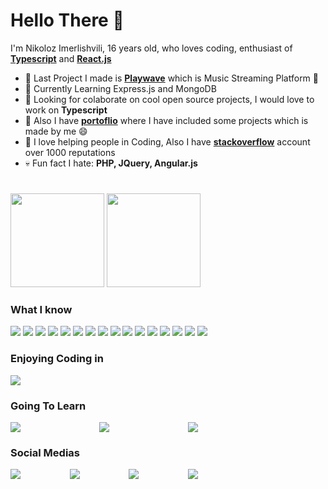 # Hello There 👋

I'm Nikoloz Imerlishvili, 16 years old, who loves coding, enthusiast of **[Typescript](https://github.com/microsoft/TypeScript)** and **[React.js](https://github.com/facebook/react)** 

* 🌱 Last Project I made is **[Playwave](https://pllaywave.netlify.app/)** which is Music Streaming Platform 🎵
* 📖 Currently Learning Express.js and MongoDB
* 🔨 Looking for colaborate on cool open source projects, I would love to work on **Typescript**
* 💼 Also I have **[portoflio](https://nikolozimerlishvili.netlify.app/)** where I have included some projects which is made by me 😄
* 🌈 I love helping people in Coding, Also I have **[stackoverflow](https://stackoverflow.com/users/14056647/callmenikk)** account over 1000 reputations 
* 💀 Fun fact I hate: **PHP, JQuery, Angular.js**

# 

<div>
  
  <img height="150em" src="https://github-readme-stats.vercel.app/api?username=callmenikk&show_icons=true&theme=tokyonight">
  <img height="150em" src="https://github-readme-stats.vercel.app/api/top-langs/?username=callmenikk&layout=compact&theme=tokyonight">

</div>

### What I know

<div style="display: inline-block">
  
<img src="https://img.shields.io/badge/HTML5-E34F26?style=for-the-badge&logo=html5&logoColor=white">
<img src="https://img.shields.io/badge/CSS3-1572B6?style=for-the-badge&logo=css3&logoColor=white">
<img src="https://img.shields.io/badge/JavaScript-323330?style=for-the-badge&logo=javascript&logoColor=F7DF1E">
<img src="https://img.shields.io/badge/TypeScript-007ACC?style=for-the-badge&logo=typescript&logoColor=white">
<img src="https://img.shields.io/badge/GIT-E44C30?style=for-the-badge&logo=git&logoColor=white">
<img src="https://img.shields.io/badge/Visual_Studio_Code-0078D4?style=for-the-badge&logo=visual%20studio%20code&logoColor=white">
<img src="https://img.shields.io/badge/MongoDB-4EA94B?style=for-the-badge&logo=mongodb&logoColor=white">
<img src="https://img.shields.io/badge/Adobe%20XD-470137?style=for-the-badge&logo=Adobe%20XD&logoColor=#FF61F6">
<img src="https://img.shields.io/badge/Figma-F24E1E?style=for-the-badge&logo=figma&logoColor=white">
<img src="https://img.shields.io/badge/Express.js-000000?style=for-the-badge&logo=express&logoColor=white">
<img src="https://img.shields.io/badge/npm-CB3837?style=for-the-badge&logo=npm&logoColor=white">
<img src="https://img.shields.io/badge/React-20232A?style=for-the-badge&logo=react&logoColor=61DAFB`">
<img src="https://img.shields.io/badge/React_Router-CA4245?style=for-the-badge&logo=react-router&logoColor=white">
<img src="https://img.shields.io/badge/Sass-CC6699?style=for-the-badge&logo=sass&logoColor=white">
<img src="https://img.shields.io/badge/ThreeJs-black?style=for-the-badge&logo=three.js&logoColor=white">
<img src="https://img.shields.io/badge/Webpack-8DD6F9?style=for-the-badge&logo=Webpack&logoColor=white">
  
</div>


### Enjoying Coding in

<img src="https://img.shields.io/badge/Ruby-CC342D?style=for-the-badge&logo=ruby&logoColor=white">


### Going To Learn

<div style="display: flex; justify-content: space-between; width: 300px;">

<img src="https://img.shields.io/badge/GraphQl-E10098?style=for-the-badge&logo=graphql&logoColor=white">
<img src="https://img.shields.io/badge/Elixir-4B275F?style=for-the-badge&logo=elixir&logoColor=white">
<img src="https://img.shields.io/badge/Go-00ADD8?style=for-the-badge&logo=go&logoColor=white">
  
  </div>

### Social Medias

<div style="display: flex; justify-content: space-between; width: 300px;">

  <a href="https://www.linkedin.com/in/nikoloz-imerlishvili-576a43203/" target="blank">
    <img src="https://img.shields.io/badge/LinkedIn-0077B5?style=for-the-badge&logo=linkedin&logoColor=white">
  </a>
  <a href="https://stackoverflow.com/users/14056647/callmenikk" target="blank">
    <img src="https://img.shields.io/badge/Stack_Overflow-FE7A16?style=for-the-badge&logo=stack-overflow&logoColor=white">
  </a>
  <a href="https://github.com/callmenikk">
    <img src="https://img.shields.io/badge/GitHub-100000?style=for-the-badge&logo=github&logoColor=white">
  </a>
  <a href="https://open.spotify.com/user/31d7dfw773pkvkixs2xkzyh5qyd4">
    <img src="https://img.shields.io/badge/Spotify-1ED760?&style=for-the-badge&logo=spotify&logoColor=white">
  </a>

</div>
